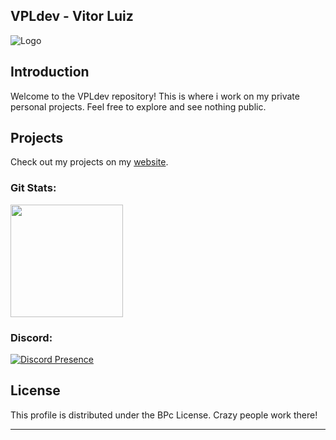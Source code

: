 ## VPLdev - Vitor Luiz

![Logo](https://media.discordapp.net/attachments/1082102658833326140/1225282444937265153/VPL-blue-.png?ex=66209033&is=660e1b33&hm=26547291f43fc1c13e37ad655bfc90f2bcad5b428221330218286cda2c6b6a35&=&format=webp&quality=lossless&width=151&height=151)

## Introduction

Welcome to the VPLdev repository! This is where i work on my private personal projects. Feel free to explore and see nothing public.

## Projects

Check out my projects on my [website](https://blueprintco.shop).

 <div>
  <h3 align="Left">Git Stats:</h3>
  <img height="180em" src="https://github-readme-stats.vercel.app/api?username=flvdev&show_icons=true&theme=radic5al&include_all_commits=true&count_private=true"/>
</div>

<h3 align="Left">Discord:</h3>

  [![Discord Presence](https://lanyard.cnrad.dev/api/207574486164176896)](https://discord.com/users/207574486164176896)


## License

This profile is distributed under the BPc License. Crazy people work there!

---

